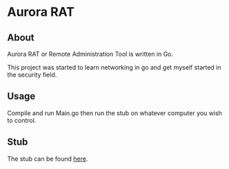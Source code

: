 # Aurora RAT

## About

Aurora RAT or Remote Administration Tool is written in Go.

This project was started to learn networking in go and get myself started in the security field.

## Usage

Compile and run Main.go then run the stub on whatever computer you wish to control.

## Stub

The stub can be found [here](https://github.com/alanbaumgartner/Aurora-Stub).